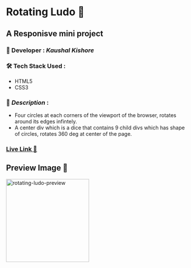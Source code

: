 # Rotating Ludo 🎲

## A Responisve mini project 

### :santa: Developer : _Kaushal Kishore_
### :hammer_and_wrench: Tech Stack Used : 
* HTML5
* CSS3
### :memo: *Description* : 
* Four circles at each corners of the viewport of the browser, rotates around its edges infintely.
* A center div which is a dice that contains 9 child divs which has shape of circles, rotates 360
deg at center of the page.
### **<a href="https://kaushalsonic.github.io/Rotating-Ludo/" target="_blank">Live Link :rocket:</a>**

## Preview Image 👀
<img width="227" alt="rotating-ludo-preview" src="https://github.com/KaushalSonic/Rotating-Ludo/assets/88739514/4b05759e-c268-41b6-a453-17c8cacb6150">
